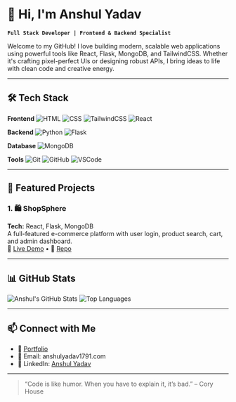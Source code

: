 # 👋 Hi, I'm Anshul Yadav

**`Full Stack Developer | Frontend & Backend Specialist`**

Welcome to my GitHub! I love building modern, scalable web applications using powerful tools like React, Flask, MongoDB, and TailwindCSS. Whether it's crafting pixel-perfect UIs or designing robust APIs, I bring ideas to life with clean code and creative energy.

---

## 🛠️ Tech Stack

**Frontend**
![HTML](https://img.shields.io/badge/HTML5-E34F26?style=flat&logo=html5&logoColor=white)
![CSS](https://img.shields.io/badge/CSS3-1572B6?style=flat&logo=css3&logoColor=white)
![TailwindCSS](https://img.shields.io/badge/TailwindCSS-38B2AC?style=flat&logo=tailwind-css&logoColor=white)
![React](https://img.shields.io/badge/React-61DAFB?style=flat&logo=react&logoColor=black)

**Backend**
![Python](https://img.shields.io/badge/Python-3776AB?style=flat&logo=python&logoColor=white)
![Flask](https://img.shields.io/badge/Flask-000000?style=flat&logo=flask&logoColor=white)

**Database**
![MongoDB](https://img.shields.io/badge/MongoDB-47A248?style=flat&logo=mongodb&logoColor=white)

**Tools**
![Git](https://img.shields.io/badge/Git-F05032?style=flat&logo=git&logoColor=white)
![GitHub](https://img.shields.io/badge/GitHub-181717?style=flat&logo=github&logoColor=white)
![VSCode](https://img.shields.io/badge/VSCode-007ACC?style=flat&logo=visual-studio-code&logoColor=white)

---

## 🛒 Featured Projects

### 1. 🛍️ **ShopSphere**
**Tech:** React, Flask, MongoDB  
A full-featured e-commerce platform with user login, product search, cart, and admin dashboard.  
🔗 [Live Demo](#) • 📂 [Repo](#)


---

## 📊 GitHub Stats

![Anshul's GitHub Stats](https://github-readme-stats.vercel.app/api?username=AnshulKumarYadav&show_icons=true&theme=tokyonight)
![Top Languages](https://github-readme-stats.vercel.app/api/top-langs/?username=AnshulKumarYadav&layout=compact&theme=tokyonight)

---

## 📫 Connect with Me

- 💼 [Portfolio](#)
- 📧 Email: anshulyadav1791.com
- 💬 LinkedIn: [Anshul Yadav](#)


---

> “Code is like humor. When you have to explain it, it’s bad.” – Cory House
